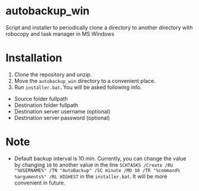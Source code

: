 # autobackup_win
Script and installer to periodically clone a directory to another directory with robocopy and task manager in MS Windows

# Installation
1. Clone the repository and unzip.
2. Move the `autobackup_win` directory to a convenient place.
3. Run `installer.bat`. You will be asked following info.
  - Source folder fullpath
  - Destination folder fullpath
  - Destination server username (optional)
  - Destination server password (optional)

# Note 
- Default backup interval is 10 min. Currently, you can change the value by changing `10` to another value in the line `SCHTASKS /Create /RU "%USERNAME%" /TN "AutoBackup" /SC minute /MO 10 /TR "%command% %arguments%" /RL HIGHEST` in the `installer.bat`. It will be more convenient in future.
